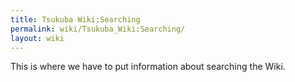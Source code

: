 ```yaml
---
title: Tsukuba Wiki:Searching
permalink: wiki/Tsukuba_Wiki:Searching/
layout: wiki
---
```


This is where we have to put information about searching the Wiki.
